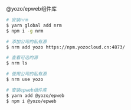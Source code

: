 @yozo/epweb组件库

```bash
# 安装nrm
$ yarn global add nrm
$ npm i -g nrm
```

```bash
# 添加公司的私有源
$ nrm add yozo https://npm.yozocloud.cn:4873/
```

```bash
# 查看可选的源
$ nrm ls
```

```bash
# 使用公司的私有源
$ nrm use yozo
```

```bash
# 安装epweb组件库
$ yarn add @yozo/epweb
$ npm i @yozo/epweb
```
